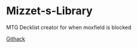 # Mizzet-s-Library
MTG Decklist creator for when moxfield is blocked

[Githack](https://raw.githack.com/nogsglitch/Mizzet-s-Library/dev/)
